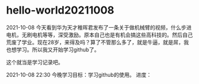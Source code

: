# hello-world20211008
2021-10-08 
今天看到华为天才稚晖君发布了一条关于做机械臂的视频，什么步进电机，无刷电机等等，深受激励。原本自己也是有机会搞这些高科技的。然后自己荒废了学业。现在28岁，来得及吗？算了不管那么多了，就是牛逼，就是屌，我也想学习。所以我又开始学习github了。

这个就当是学习记录吧。

2021-10-08 22:30
今晚学习目标：学习github的使用。
进度：
